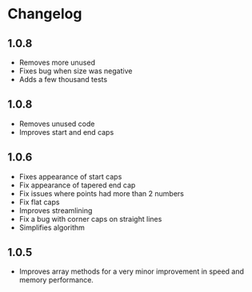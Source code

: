 # Changelog

## 1.0.8

- Removes more unused
- Fixes bug when size was negative
- Adds a few thousand tests

## 1.0.8

- Removes unused code
- Improves start and end caps

## 1.0.6

- Fixes appearance of start caps
- Fix appearance of tapered end cap
- Fix issues where points had more than 2 numbers
- Fix flat caps
- Improves streamlining
- Fix a bug with corner caps on straight lines
- Simplifies algorithm

## 1.0.5

- Improves array methods for a very minor improvement in speed and memory performance.
